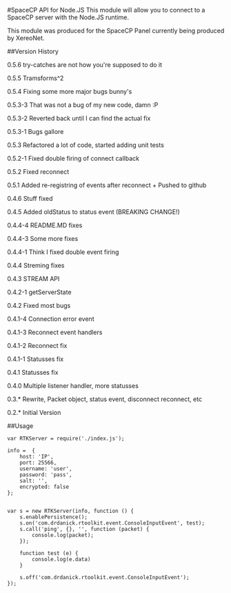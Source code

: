 #SpaceCP API for Node.JS
This module will allow you to connect to a SpaceCP server with the Node.JS runtime.

This module was produced for the SpaceCP Panel currently being produced by XereoNet.

##Version History

0.5.6   try-catches are not how you're supposed to do it

0.5.5   Tramsforms^2

0.5.4   Fixing some more major bugs bunny's

0.5.3-3 That was not a bug of my new code, damn :P

0.5.3-2 Reverted back until I can find the actual fix

0.5.3-1 Bugs gallore

0.5.3   Refactored a lot of code, started adding unit tests

0.5.2-1 Fixed double firing of connect callback

0.5.2   Fixed reconnect

0.5.1   Added re-registring of events after reconnect + Pushed to github

0.4.6   Stuff fixed

0.4.5   Added oldStatus to status event (BREAKING CHANGE!)

0.4.4-4 README.MD fixes

0.4.4-3 Some more fixes

0.4.4-1 Think I fixed double event firing

0.4.4   Streming fixes

0.4.3   STREAM API

0.4.2-1 getServerState

0.4.2   Fixed most bugs

0.4.1-4 Connection error event

0.4.1-3 Reconnect event handlers

0.4.1-2 Reconnect fix

0.4.1-1 Statusses fix

0.4.1   Statusses fix

0.4.0   Multiple listener handler, more statusses

0.3.*   Rewrite, Packet object, status event, disconnect reconnect, etc

0.2.*   Initial Version


##Usage

    var RTKServer = require('./index.js');

    info =  {
        host: 'IP',
        port: 25566,
        username: 'user',
        password: 'pass',
        salt: '',
        encrypted: false
    };


    var s = new RTKServer(info, function () {
        s.enablePersistence();
        s.on('com.drdanick.rtoolkit.event.ConsoleInputEvent', test);
        s.call('ping', {}, '', function (packet) {
            console.log(packet);
        });

        function test (e) {
            console.log(e.data)
        }

        s.off('com.drdanick.rtoolkit.event.ConsoleInputEvent');
    });